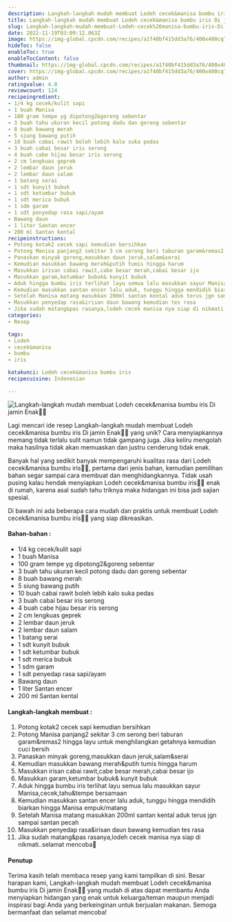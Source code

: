 ```yaml
---
description: Langkah-langkah mudah membuat Lodeh cecek&manisa bumbu iris Di jamin Enak"
title: Langkah-langkah mudah membuat Lodeh cecek&manisa bumbu iris Di jamin Enak
slug: Langkah-langkah-mudah-membuat-Lodeh-cecek%26manisa-bumbu-iris-Di-jamin-Enak
date: 2022-11-19T03:09:12.063Z
image: https://img-global.cpcdn.com/recipes/a1f40bf415dd3a76/400x400cq70/photo.jpg
hideToc: false
enableToc: true
enableTocContent: false
thumbnail: https://img-global.cpcdn.com/recipes/a1f40bf415dd3a76/400x400cq70/photo.jpg
cover: https://img-global.cpcdn.com/recipes/a1f40bf415dd3a76/400x400cq70/photo.jpg
author: admin
ratingvalue: 4.8
reviewcount: 124
recipeingredient:
- 1/4 kg cecek/kulit sapi
- 1 buah Manisa
- 100 gram tempe yg dipotong2&goreng sebentar
- 3 buah tahu ukuran kecil potong dadu dan goreng sebentar
- 8 buah bawang merah
- 5 siung bawang putih
- 10 buah cabai rawit boleh lebih kalo suka pedas
- 3 buah cabai besar iris serong
- 4 buah cabe hijau besar iris serong
- 2 cm lengkuas geprek
- 2 lembar daun jeruk
- 2 lembar daun salam
- 1 batang serai
- 1 sdt kunyit bubuk
- 1 sdt ketumbar bubuk
- 1 sdt merica bubuk
- 1 sdm garam
- 1 sdt penyedap rasa sapi/ayam
- Bawang daun
- 1 liter Santan encer
- 200 ml Santan kental
recipeinstructions:
- Potong kotak2 cecek sapi kemudian bersihkan
- Potong Manisa panjang2 sekitar 3 cm serong beri taburan garam&remas2 hingga layu untuk menghilangkan getahnya kemudian cuci bersih
- Panaskan minyak goreng,masukkan daun jeruk,salam&serai
- Kemudian masukkan bawang merah&putih tumis hingga harum
- Masukkan irisan cabai rawit,cabe besar merah,cabai besar ijo
- Masukkan garam,ketumbar bubuk& kunyit bubuk
- Aduk hingga bumbu iris terlihat layu semua lalu masukkan sayur Manisa,cecek,tahu&tempe bersamaan
- Kemudian masukkan santan encer lalu aduk, tunggu hingga mendidih biarkan hingga Manisa empuk/matang
- Setelah Manisa matang masukkan 200ml santan kental aduk terus jgn sampai santan pecah
- Masukkan penyedap rasa&irisan daun bawang kemudian tes rasa
- Jika sudah matang&pas rasanya,lodeh cecek manisa nya siap di nikmati..selamat mencoba🙏
categories:
- Resep

tags:
- Lodeh
- cecek&manisa
- bumbu
- iris

katakunci: Lodeh cecek&manisa bumbu iris
recipecuisine: Indonesian

---
```


![Langkah-langkah mudah membuat Lodeh cecek&manisa bumbu iris Di jamin Enak👩‍🍳](https://img-global.cpcdn.com/recipes/a1f40bf415dd3a76/400x400cq70/photo.jpg)

Lagi mencari ide resep Langkah-langkah mudah membuat Lodeh cecek&manisa bumbu iris Di jamin Enak👩‍🍳 yang unik? Cara menyiapkannya memang tidak terlalu sulit namun tidak gampang juga. Jika keliru mengolah maka hasilnya tidak akan memuaskan dan justru cenderung tidak enak.

Banyak hal yang sedikit banyak mempengaruhi kualitas rasa dari Lodeh cecek&manisa bumbu iris👩‍🍳, pertama dari jenis bahan, kemudian pemilihan bahan segar sampai cara membuat dan menghidangkannya. Tidak usah pusing kalau hendak menyiapkan Lodeh cecek&manisa bumbu iris👩‍🍳 enak di rumah, karena asal sudah tahu triknya maka hidangan ini bisa jadi sajian spesial.

Di bawah ini ada beberapa cara mudah dan praktis untuk membuat Lodeh cecek&manisa bumbu iris👩‍🍳 yang siap dikreasikan.

<!--inarticleads1-->

#### Bahan-bahan :

- 1/4 kg cecek/kulit sapi
- 1 buah Manisa
- 100 gram tempe yg dipotong2&goreng sebentar
- 3 buah tahu ukuran kecil potong dadu dan goreng sebentar
- 8 buah bawang merah
- 5 siung bawang putih
- 10 buah cabai rawit boleh lebih kalo suka pedas
- 3 buah cabai besar iris serong
- 4 buah cabe hijau besar iris serong
- 2 cm lengkuas geprek
- 2 lembar daun jeruk
- 2 lembar daun salam
- 1 batang serai
- 1 sdt kunyit bubuk
- 1 sdt ketumbar bubuk
- 1 sdt merica bubuk
- 1 sdm garam
- 1 sdt penyedap rasa sapi/ayam
- Bawang daun
- 1 liter Santan encer
- 200 ml Santan kental

<!--inarticleads2-->

#### Langkah-langkah membuat :

1. Potong kotak2 cecek sapi kemudian bersihkan
1. Potong Manisa panjang2 sekitar 3 cm serong beri taburan garam&remas2 hingga layu untuk menghilangkan getahnya kemudian cuci bersih
1. Panaskan minyak goreng,masukkan daun jeruk,salam&serai
1. Kemudian masukkan bawang merah&putih tumis hingga harum
1. Masukkan irisan cabai rawit,cabe besar merah,cabai besar ijo
1. Masukkan garam,ketumbar bubuk& kunyit bubuk
1. Aduk hingga bumbu iris terlihat layu semua lalu masukkan sayur Manisa,cecek,tahu&tempe bersamaan
1. Kemudian masukkan santan encer lalu aduk, tunggu hingga mendidih biarkan hingga Manisa empuk/matang
1. Setelah Manisa matang masukkan 200ml santan kental aduk terus jgn sampai santan pecah
1. Masukkan penyedap rasa&irisan daun bawang kemudian tes rasa
1. Jika sudah matang&pas rasanya,lodeh cecek manisa nya siap di nikmati..selamat mencoba🙏

#### Penutup

Terima kasih telah membaca resep yang kami tampilkan di sini. Besar harapan kami, Langkah-langkah mudah membuat Lodeh cecek&manisa bumbu iris Di jamin Enak👩‍🍳 yang mudah di atas dapat membantu Anda menyiapkan hidangan yang enak untuk keluarga/teman maupun menjadi inspirasi bagi Anda yang berkeinginan untuk berjualan makanan. Semoga bermanfaat dan selamat mencoba!